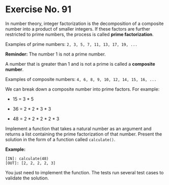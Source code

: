 # Exercise No. 91

In number theory, integer factorization is the decomposition of a composite number into a product of smaller integers. If these factors are further restricted to prime numbers, the process is called **prime factorization**.


Examples of prime numbers: `2, 3, 5, 7, 11, 13, 17, 19, ...`

**Reminder:** The number 1 is not a prime number.


A number that is greater than 1 and is not a prime is called a **composite number**.


Examples of composite numbers: `4, 6, 8, 9, 10, 12, 14, 15, 16, ...`


We can break down a composite number into prime factors. For example:

-   15 = 3 * 5

-   36 = 2 * 2 * 3 * 3

-   48 = 2 * 2 * 2 * 2 * 3

Implement a function that takes a natural number as an argument and returns a list containing the prime factorization of that number. Present the solution in the form of a function called `calculate()`.


**Example:**


    [IN]: calculate(48)
    [OUT]: [2, 2, 2, 2, 3]


You just need to implement the function. The tests run several test cases to validate the solution.